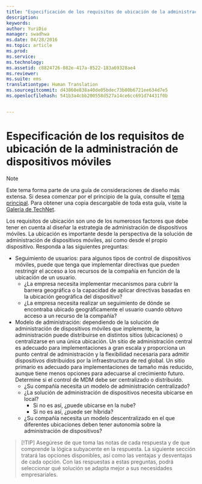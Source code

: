 ```yaml
---
title: "Especificación de los requisitos de ubicación de la administración de dispositivos móviles"
description: 
keywords: 
author: YuriDio
manager: swadhwa
ms.date: 04/28/2016
ms.topic: article
ms.prod: 
ms.service: 
ms.technology: 
ms.assetid: c8824726-082e-417a-8522-183a69328ae4
ms.reviewer: 
ms.suite: ems
translationtype: Human Translation
ms.sourcegitcommit: d43860e838a40de05bdec73b00b6721ee634d7e5
ms.openlocfilehash: 541b3a4cbb200558d527a14ce6cc691d74431f0b


---
```


# Especificación de los requisitos de ubicación de la administración de dispositivos móviles

>[!NOTE]
>Este tema forma parte de una guía de consideraciones de diseño más extensa. Si desea comenzar por el principio de la guía, consulte el [tema principal](mdm-design-considerations-guide.md). Para obtener una copia descargable de toda esta guía, visite la [Galería de TechNet](https://gallery.technet.microsoft.com/Mobile-Device-Management-7d401582).

Los requisitos de ubicación son uno de los numerosos factores que debe tener en cuenta al diseñar la estrategia de administración de dispositivos móviles. La ubicación es importante desde la perspectiva de la solución de administración de dispositivos móviles, así como desde el propio dispositivo. Responda a las siguientes preguntas:

- Seguimiento de usuarios: para algunos tipos de control de dispositivos móviles, puede que tenga que implementar directivas que pueden restringir el acceso a los recursos de la compañía en función de la ubicación de un usuario.
    - ¿La empresa necesita implementar mecanismos para cubrir la barrera geográfica o la capacidad de aplicar directivas basadas en la ubicación geográfica del dispositivo? 
    - ¿La empresa necesita realizar un seguimiento de dónde se encontraba ubicado geográficamente el usuario cuando obtuvo acceso a un recurso de la compañía?
- Modelo de administración: dependiendo de la solución de administración de dispositivos móviles que implemente, la administración puede distribuirse en distintos sitios (ubicaciones) o centralizarse en una única ubicación. Un sitio de administración central es adecuado para implementaciones a gran escala y proporciona un punto central de administración y la flexibilidad necesaria para admitir dispositivos distribuidos por la infraestructura de red global. Un sitio primario es adecuado para implementaciones de tamaño más reducido, aunque tiene menos opciones para adecuarse al crecimiento futuro. Determine si el control de MDM debe ser centralizado o distribuido.
    - ¿Su compañía necesita un modelo de administración centralizado?
    - ¿La solución de administración de dispositivos necesita ubicarse en local?
        - Si no es así, ¿puede ubicarse en la nube?
        - Si no es así, ¿puede ser híbrida?
    - ¿Su compañía necesita un modelo descentralizado en el que diferentes ubicaciones deben tener autonomía sobre la administración de dispositivos?

>[!TIP] Asegúrese de que toma las notas de cada respuesta y de que comprende la lógica subyacente en la respuesta. La siguiente sección tratará las opciones disponibles, así como las ventajas y desventajas de cada opción.  Con las respuestas a estas preguntas, podrá seleccionar qué solución se adapta mejor a sus necesidades empresariales.




<!--HONumber=Jun16_HO4-->



